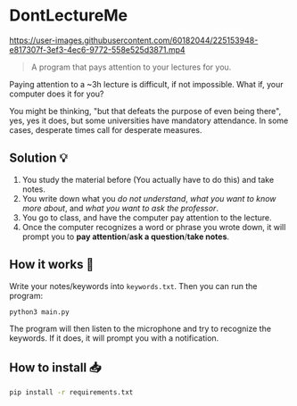 # DontLectureMe


https://user-images.githubusercontent.com/60182044/225153948-e817307f-3ef3-4ec6-9772-558e525d3871.mp4



> A program that pays attention to your lectures for you.

Paying attention to a ~3h lecture is difficult, if not impossible. What if, your computer does it for you?

You might be thinking, "but that defeats the purpose of even being there", yes, yes it does, but some universities have mandatory attendance. In some cases, desperate times call for desperate measures.

## Solution 💡
1. You study the material before (You actually have to do this) and take notes.
2. You write down what you *do not understand*, *what you want to know more about*, and *what you want to ask the professor*.
3. You go to class, and have the computer pay attention to the lecture.
4. Once the computer recognizes a word or phrase you wrote down, it will prompt you to **pay attention**/**ask a question**/**take notes**.

## How it works 🧰
Write your notes/keywords into `keywords.txt`. Then you can run the program:

```bash
python3 main.py
```

The program will then listen to the microphone and try to recognize the keywords. If it does, it will prompt you with a notification.

## How to install 📥

```bash
pip install -r requirements.txt
```
